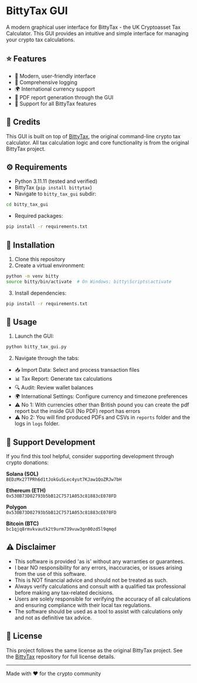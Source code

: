 # BittyTax GUI

A modern graphical user interface for BittyTax - the UK Cryptoasset Tax Calculator. This GUI provides an intuitive and simple interface for managing your crypto tax calculations.

## ⭐ Features
- 🎨 Modern, user-friendly interface
- 📝 Comprehensive logging
- 🌍 International currency support
- 📄 PDF report generation through the GUI
- 💼 Support for all BittyTax features

## 🙏 Credits
This GUI is built on top of [BittyTax](https://github.com/BittyTax/BittyTax), the original command-line crypto tax calculator. All tax calculation logic and core functionality is from the original BittyTax project.

## ⚙️ Requirements
- Python 3.11.11 (tested and verified)
- BittyTax (`pip install bittytax`)
- Navigate to `bitty_tax_gui` subdir:
```bash
cd bitty_tax_gui
```
- Required packages:
```bash
pip install -r requirements.txt
```

## 🚀 Installation
1. Clone this repository
2. Create a virtual environment:
```bash
python -m venv bitty
source bitty/bin/activate  # On Windows: bitty\Scripts\activate
```
3. Install dependencies:
```bash
pip install -r requirements.txt
```

## 📖 Usage
1. Launch the GUI:
```bash
python bitty_tax_gui.py
```

2. Navigate through the tabs:
- 📥 Import Data: Select and process transaction files
- 📊 Tax Report: Generate tax calculations
- 🔍 Audit: Review wallet balances
- 🌍 International Settings: Configure currency and timezone preferences
- ⚠️ No 1: With currencies other than British pound you can create the pdf report but the inside GUI (No PDF) report has errors
- ⚠️ No 2: You will find produced PDFs and CSVs in `reports` folder and the logs in `logs` folder.

## 💝 Support Development
If you find this tool helpful, consider supporting development through crypto donations:

**Solana (SOL)**  
`BEDzMx27TPRh6d1tJokGuSLec4yut7KJaw1QoZRJw7bH`

**Ethereum (ETH)**  
`0x530B73D02793b5bB12C7571A053c81883cE078FD`

**Polygon**  
`0x530B73D02793b5bB12C7571A053c81883cE078FD`

**Bitcoin (BTC)**  
`bc1qjq8rmvkvautk2t9urm739vuw3gn00zd5l9qmqd`

## ⚠️ Disclaimer
- This software is provided 'as is' without any warranties or guarantees.
- I bear NO responsibility for any errors, inaccuracies, or issues arising from the use of this software.
- This is NOT financial advice and should not be treated as such.
- Always verify calculations and consult with a qualified tax professional before making any tax-related decisions.
- Users are solely responsible for verifying the accuracy of all calculations and ensuring compliance with their local tax regulations.
- The software should be used as a tool to assist with calculations only and not as definitive tax advice.

## 📜 License
This project follows the same license as the original BittyTax project. See the [BittyTax](https://github.com/BittyTax/BittyTax) repository for full license details.

---
Made with ❤️ for the crypto community

